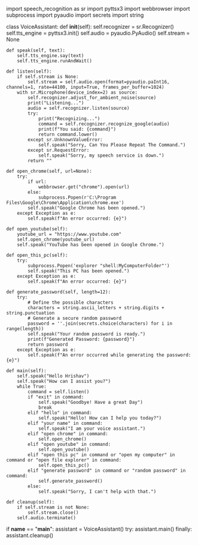  import speech_recognition as sr
import pyttsx3
import webbrowser
import subprocess
import pyaudio
import secrets
import string

class VoiceAssistant:
    def __init__(self):
        self.recognizer = sr.Recognizer()
        self.tts_engine = pyttsx3.init()
        self.audio = pyaudio.PyAudio()
        self.stream = None

    def speak(self, text):
        self.tts_engine.say(text)
        self.tts_engine.runAndWait()

    def listen(self):
        if self.stream is None:
            self.stream = self.audio.open(format=pyaudio.paInt16, channels=1, rate=44100, input=True, frames_per_buffer=1024)
        with sr.Microphone(device_index=2) as source:
            self.recognizer.adjust_for_ambient_noise(source)             
            print("Listening...")
            audio = self.recognizer.listen(source)
            try:
                print("Recognizing...")
                command = self.recognizer.recognize_google(audio)
                print(f"You said: {command}")
                return command.lower()
            except sr.UnknownValueError:
                self.speak("Sorry, Can You Please Repeat The Command.")
            except sr.RequestError:
                self.speak("Sorry, my speech service is down.")
            return ""

    def open_chrome(self, url=None):
        try:
            if url:
                webbrowser.get("chrome").open(url)
            else:
                subprocess.Popen(r'C:\Program Files\Google\Chrome\Application\chrome.exe')
            self.speak("Google Chrome has been opened.")
        except Exception as e:
            self.speak(f"An error occurred: {e}")

    def open_youtube(self):
        youtube_url = "https://www.youtube.com"
        self.open_chrome(youtube_url)
        self.speak("YouTube has been opened in Google Chrome.")

    def open_this_pc(self):
        try:
            subprocess.Popen('explorer "shell:MyComputerFolder"')
            self.speak("This PC has been opened.")
        except Exception as e:
            self.speak(f"An error occurred: {e}")

    def generate_password(self, length=12):
        try:
            # Define the possible characters
            characters = string.ascii_letters + string.digits + string.punctuation
            # Generate a secure random password
            password = ''.join(secrets.choice(characters) for i in range(length))
            self.speak("Your random password is ready.")
            print(f"Generated Password: {password}")
            return password
        except Exception as e:
            self.speak(f"An error occurred while generating the password: {e}")

    def main(self):
        self.speak("Hello Hrishav")
        self.speak("How can I assist you?")
        while True:
            command = self.listen()
            if "exit" in command:
                self.speak("Goodbye! Have a great Day")
                break
            elif "hello" in command:
                self.speak("Hello! How can I help you today?")
            elif "your name" in command:
                self.speak("I am your voice assistant.")
            elif "open chrome" in command:
                self.open_chrome()
            elif "open youtube" in command:
                self.open_youtube()
            elif "open this pc" in command or "open my computer" in command or "open file explorer" in command:
                self.open_this_pc()
            elif "generate password" in command or "random password" in command:
                self.generate_password()
            else:
                self.speak("Sorry, I can't help with that.")

    def cleanup(self):
        if self.stream is not None:
            self.stream.close()
        self.audio.terminate()

if __name__ == "__main__":
    assistant = VoiceAssistant()
    try:
        assistant.main()
    finally:
        assistant.cleanup()
